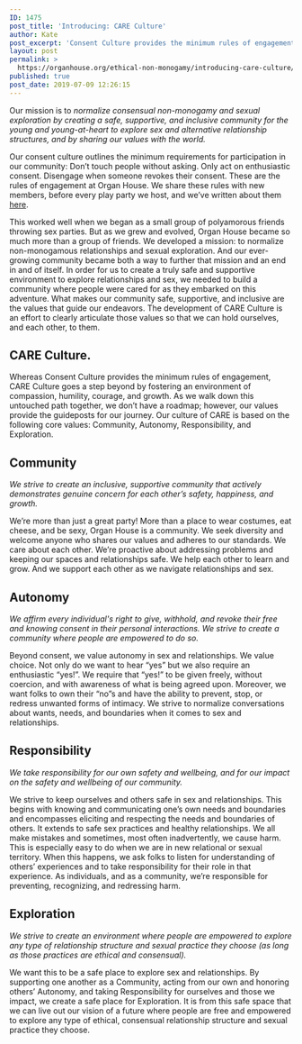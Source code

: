 ```yaml
---
ID: 1475
post_title: 'Introducing: CARE Culture'
author: Kate
post_excerpt: 'Consent Culture provides the minimum rules of engagement, CARE Culture goes a step beyond by fostering an environment of compassion, humility, courage, and growth. As we walk down this untouched path together, we don’t have a roadmap; however, our values provide the guideposts for our journey. Our culture of CARE is based on the following core values: Community, Autonomy, Responsibility, and Exploration.'
layout: post
permalink: >
  https://organhouse.org/ethical-non-monogamy/introducing-care-culture/
published: true
post_date: 2019-07-09 12:26:15
---
```

Our mission is to<em> normalize consensual non-monogamy and sexual exploration by creating a safe, supportive, and inclusive community for the young and young-at-heart to explore sex and alternative relationship structures, and by sharing our values with the world.</em>

Our consent culture outlines the minimum requirements for participation in our community: Don’t touch people without asking. Only act on enthusiastic consent. Disengage when someone revokes their consent. These are the rules of engagement at Organ House. We share these rules with new members, before every play party we host, and we’ve written about them <a href="https://organhouse.org/consent-culture/">here</a>.

This worked well when we began as a small group of polyamorous friends throwing sex parties. But as we grew and evolved, Organ House became so much more than a group of friends. <span style="font-weight: 400;">We developed a mission: to normalize non-monogamous relationships and sexual exploration. And our ever-growing community became both a way to further that mission and an end in and of itself. </span>In order for us to create a truly safe and supportive environment to explore relationships and sex, we needed to build a community where people were cared for as they embarked on this adventure. What makes our community safe, supportive, and inclusive are the values that guide our endeavors. The development of CARE Culture is an effort to clearly articulate those values so that we can hold ourselves, and each other, to them.
<h2>CARE Culture.</h2>
Whereas Consent Culture provides the minimum rules of engagement, CARE Culture goes a step beyond by fostering an environment of compassion, humility, courage, and growth. As we walk down this untouched path together, we don’t have a roadmap; however, our values provide the guideposts for our journey. Our culture of CARE is based on the following core values: Community, Autonomy, Responsibility, and Exploration.
<h2>Community</h2>
<em>We strive to create an inclusive, supportive community that actively demonstrates genuine concern for each other’s safety, happiness, and growth.</em>

We’re more than just a great party! More than a place to wear costumes, eat cheese, and be sexy, Organ House is a community. We seek diversity and welcome anyone who shares our values and adheres to our standards. We care about each other. We’re proactive about addressing problems and keeping our spaces and relationships safe. We help each other to learn and grow. And we support each other as we navigate relationships and sex.
<h2>Autonomy</h2>
<em>We affirm every individual's right to give, withhold, and revoke their free and knowing consent in their personal interactions. We strive to create a community where people are empowered to do so.</em>

Beyond consent, we value autonomy in sex and relationships. We value choice. Not only do we want to hear “yes” but we also require an enthusiastic “yes!”. We require that “yes!” to be given freely, without coercion, and with awareness of what is being agreed upon. Moreover, we want folks to own their “no”s and have the ability to prevent, stop, or redress unwanted forms of intimacy. We strive to normalize conversations about wants, needs, and boundaries when it comes to sex and relationships.
<h2>Responsibility</h2>
<em>We take responsibility for our own safety and wellbeing, and for our impact on the safety and wellbeing of our community.</em>

We strive to keep ourselves and others safe in sex and relationships. This begins with knowing and communicating one’s own needs and boundaries and encompasses eliciting and respecting the needs and boundaries of others. It extends to safe sex practices and healthy relationships. We all make mistakes and sometimes, most often inadvertently, we cause harm. This is especially easy to do when we are in new relational or sexual territory. When this happens, we ask folks to listen for understanding of others’ experiences and to take responsibility for their role in that experience. As individuals, and as a community, we’re responsible for preventing, recognizing, and redressing harm.
<h2>Exploration</h2>
<em>We strive to create an environment where people are empowered to explore any type of relationship structure and sexual practice they choose (as long as those practices are ethical and consensual).</em>

We want this to be a safe place to explore sex and relationships. By supporting one another as a Community, acting from our own and honoring others’ Autonomy, and taking Responsibility for ourselves and those we impact, we create a safe place for Exploration. It is from this safe space that we can live out our vision of a future where people are free and empowered to explore any type of ethical, consensual relationship structure and sexual practice they choose.